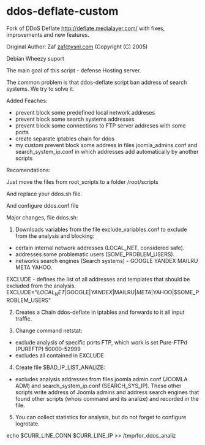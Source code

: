 # ddos-deflate-custom

Fork of DDoS Deflate http://deflate.medialayer.com/ with fixes, improvements and new features.

Original Author: Zaf zaf@vsnl.com (Copyright (C) 2005)

Debian Wheezy suport

The main goal of this script - defense Hosting server.

The common problem is that ddos-deflate script ban address of search systems. We try to solve it.

Added Feaches:
- prevent block some predefined local network addreses
- prevent block some search systems addresses
- prevent block some connections to FTP server addreses with some ports
- create separate iptables chain for ddos
- my custom prevent block some address in files joomla_admins.conf and search_system_ip.conf in which addresses add automatically by another scripts


Recomendations:

Just move the files from root_scripts to a folder /root/scripts

And replace your ddos.sh file.

And configure ddos.conf file

Major changes, file ddos.sh:

1) Downloads variables from the file exclude_variables.conf to exclude from the analysis and blocking:
- certain internal network addresses (LOCAL_NET, considered safe).
- addresses some problematic users (SOME_PROBLEM_USERS).
- networks search engines (Search systems) - GOOGLE YANDEX MAILRU META YAHOO.

EXCLUDE - defines the list of all addresses and templates that should be excluded from the analysis.
EXCLUDE="$LOCAL_NET|$GOOGLE|$YANDEX|$MAILRU|$META|$YAHOO|$SOME_PROBLEM_USERS"

2) Creates a Chain ddos-deflate in iptables and forwards to it all input traffic.

3) Change command netstat:
- exclude analysis of specific ports FTP, which work is set Pure-FTPd (PUREFTP) 50000-52999
- excludes all contained in EXCLUDE

4) Create file $BAD_IP_LIST_ANALIZE:
- excludes analysis addresses from files joomla admin.conf (JOOMLA ADM) and search_system_ip.conf (SEARCH_SYS_IP). These other scripts write address of Joomla admins and address search engines that found other scripts (whois command and its analize) and recorded in the file.
 
5) You can collect statistics for analysis, but do not forget to configure logrotate.

echo $CURR_LINE_CONN $CURR_LINE_IP >> /tmp/for_ddos_analiz
